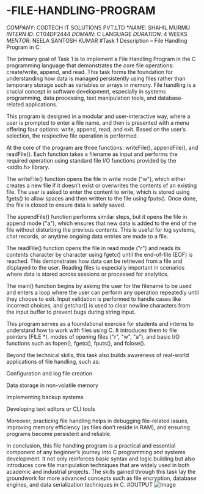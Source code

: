 # -FILE-HANDLING-PROGRAM 
*COMPANY*: CODTECH IT SOLUTIONS PVT.LTD
**NAME*: SHAHIL MURMU
*INTERN ID*: CT04DF2444
*DOMAIN*: C LANGUAGE
*DURATION*: 4 WEEKS
*MENTOR*: NEELA SANTOSH KUMAR
 #Task 1 Description – File Handling Program in C:

The primary goal of Task 1 is to implement a File Handling Program in the C programming language that demonstrates the core file operations: create/write, append, and read. This task forms the foundation for understanding how data is managed persistently using files rather than temporary storage such as variables or arrays in memory. File handling is a crucial concept in software development, especially in systems programming, data processing, text manipulation tools, and database-related applications.

This program is designed in a modular and user-interactive way, where a user is prompted to enter a file name, and then is presented with a menu offering four options: write, append, read, and exit. Based on the user’s selection, the respective file operation is performed.

At the core of the program are three functions: writeFile(), appendFile(), and readFile(). Each function takes a filename as input and performs the required operation using standard file I/O functions provided by the <stdio.h> library.

The writeFile() function opens the file in write mode ("w"), which either creates a new file if it doesn’t exist or overwrites the contents of an existing file. The user is asked to enter the content to write, which is stored using fgets() to allow spaces and then written to the file using fputs(). Once done, the file is closed to ensure data is safely saved.

The appendFile() function performs similar steps, but it opens the file in append mode ("a"), which ensures that new data is added to the end of the file without disturbing the previous contents. This is useful for log systems, chat records, or anytime ongoing data entries are made to a file.

The readFile() function opens the file in read mode ("r") and reads its contents character by character using fgetc() until the end-of-file (EOF) is reached. This demonstrates how data can be retrieved from a file and displayed to the user. Reading files is especially important in scenarios where data is stored across sessions or processed for analytics.

The main() function begins by asking the user for the filename to be used and enters a loop where the user can perform any operation repeatedly until they choose to exit. Input validation is performed to handle cases like incorrect choices, and getchar() is used to clear newline characters from the input buffer to prevent bugs during string input.

This program serves as a foundational exercise for students and interns to understand how to work with files using C. It introduces them to file pointers (FILE *), modes of opening files ("r", "w", "a"), and basic I/O functions such as fopen(), fgetc(), fputs(), and fclose().

Beyond the technical skills, this task also builds awareness of real-world applications of file handling, such as:

Configuration and log file creation

Data storage in non-volatile memory

Implementing backup systems

Developing text editors or CLI tools


Moreover, practicing file handling helps in debugging file-related issues, improving memory efficiency (as files don’t reside in RAM), and ensuring programs become persistent and reliable.

In conclusion, this file handling program is a practical and essential component of any beginner’s journey into C programming and systems development. It not only reinforces basic syntax and logic building but also introduces core file manipulation techniques that are widely used in both academic and industrial projects. The skills gained through this task lay the groundwork for more advanced concepts such as file encryption, database engines, and data serialization techniques in C.
 #OUTPUT
 ![Image](https://github.com/user-attachments/assets/45d18c14-0e17-4f55-be42-e9b383832d2a)
